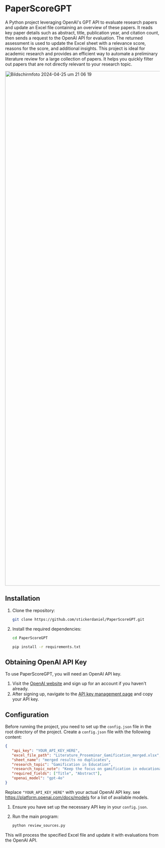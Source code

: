 
# PaperScoreGPT

A Python project leveraging OpenAI's GPT API to evaluate research papers and update an Excel file containing an overview of these papers. It reads key paper details such as abstract, title, publication year, and citation count, then sends a request to the OpenAI API for evaluation. The returned assessment is used to update the Excel sheet with a relevance score, reasons for the score, and additional insights. This project is ideal for academic research and provides an efficient way to automate a preliminary literature review for a large collection of papers. It helps you quickly filter out papers that are not directly relevant to your research topic.

<img width="1671" alt="Bildschirmfoto 2024-04-25 um 21 06 19" src="https://github.com/stickerdaniel/PaperScoreGPT/assets/63877413/bc7144aa-88bb-42b1-a6ab-2c808f9270cc">

## Installation

1. Clone the repository:

   ```bash
   git clone https://github.com/stickerdaniel/PaperScoreGPT.git
   ```

2. Install the required dependencies:

   ```bash
   cd PaperScoreGPT
   ```
   ```bash
   pip install -r requirements.txt
   ```

## Obtaining OpenAI API Key

To use PaperScoreGPT, you will need an OpenAI API key.

1. Visit the [OpenAI website](https://www.openai.com/) and sign up for an account if you haven't already.
2. After signing up, navigate to the [API key management page](https://platform.openai.com/api-keys) and copy your API key.

## Configuration

Before running the project, you need to set up the `config.json` file in the root directory of the project. Create a `config.json` file with the following content:

```json
{
   "api_key": "YOUR_API_KEY_HERE",
   "excel_file_path": "Literature_Proseminar_Gamification_merged.xlsx",
   "sheet_name": "merged results no duplicates",
   "research_topic": "Gamification in Education",
   "research_topic_note": "Keep the focus on gamification in educational contexts.",
   "required_fields": ["Title", "Abstract"],
   "openai_model": "gpt-4o"
}
```

Replace `"YOUR_API_KEY_HERE"` with your actual OpenAI API key. see https://platform.openai.com/docs/models for a list of available models.

1. Ensure you have set up the necessary API key in your `config.json`.

2. Run the main program:

   ```bash
   python review_sources.py
   ```

This will process the specified Excel file and update it with evaluations from the OpenAI API.
